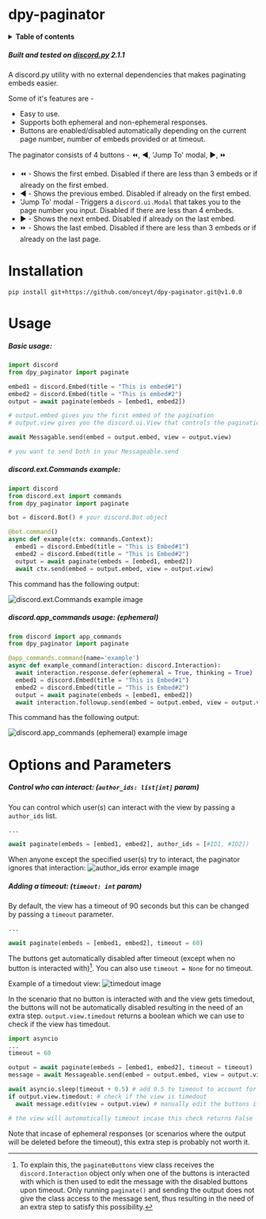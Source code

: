 # dpy-paginator

<details>
<summary><strong>Table of contents</strong></summary>

- [Overview](#overview)
- [Installation](#installation)
- [Usage](#usage)
    - [Basic usage](#basic_usage)
    - [discord.ext.Commands usage](#commands_usage)
    - [discord.app_commands usage (ephemeral)](#appcommands_usage)
- [Options and Parameters](#options)
    - [Control who can interact](#author_ids)
    - [Add a timeout](#timeout)
</details>

##### <a name='overview'></a>Built and tested on [discord.py](https://github.com/Rapptz/discord.py) 2.1.1
A discord.py utility with no external dependencies that makes paginating embeds easier.

Some of it's features are -
- Easy to use.
- Supports both ephemeral and non-ephemeral responses.
- Buttons are enabled/disabled automatically depending on the current page number, number of embeds provided or at timeout.

The paginator consists of 4 buttons - ⏪, ◀️, 'Jump To' modal, ▶️, ⏩
- ⏪ - Shows the first embed. Disabled if there are less than 3 embeds or if already on the first embed.
- ◀️ - Shows the previous embed. Disabled if already on the first embed.
- 'Jump To' modal - Triggers a `discord.ui.Modal` that takes you to the page number you input. Disabled if there are less than 4 embeds.
- ▶️ - Shows the next embed. Disabled if already on the last embed.
- ⏩ - Shows the last embed. Disabled if there are less than 3 embeds or if already on the last page.

# <a name='installation'></a>Installation
```
pip install git+https://github.com/onceyt/dpy-paginator.git@v1.0.0
```

# <a name='usage'></a>Usage
##### <a name='basic_usage'></a>Basic usage:
```py
import discord
from dpy_paginator import paginate

embed1 = discord.Embed(title = "This is embed#1")
embed2 = discord.Embed(title = "This is embed#2")
output = await paginate(embeds = [embed1, embed2])

# output.embed gives you the first embed of the pagination
# output.view gives you the discord.ui.View that controls the pagination

await Messagable.send(embed = output.embed, view = output.view)

# you want to send both in your Messageable.send
```

##### <a name='commands_usage'></a>discord.ext.Commands example:
```py
import discord
from discord.ext import commands
from dpy_paginator import paginate

bot = discord.Bot() # your discord.Bot object

@bot.command()
async def example(ctx: commands.Context):
  embed1 = discord.Embed(title = "This is Embed#1")
  embed2 = discord.Embed(title = "This is Embed#2")
  output = await paginate(embeds = [embed1, embed2])
  await ctx.send(embed = output.embed, view = output.view)
```
This command has the following output:

![discord.ext.Commands example image](https://i.imgur.com/7aOIIpK.png)

##### <a name='appcommands_usage'></a>discord.app_commands usage: (ephemeral)
```py
from discord import app_commands
from dpy_paginator import paginate

@app_commands.command(name='example')
async def example_command(interaction: discord.Interaction):
  await interaction.response.defer(ephemeral = True, thinking = True)
  embed1 = discord.Embed(title = "This is Embed#1")
  embed2 = discord.Embed(title = "This is Embed#2")
  output = await paginate(embeds = [embed1, embed2])
  await interaction.followup.send(embed = output.embed, view = output.view)  
```
This command has the following output:

![discord.app_commands (ephemeral) example image](https://i.imgur.com/tA78jy0.png)

# <a name='options'></a>Options and Parameters 

##### <a name='author_ids'></a>Control who can interact: (`author_ids: list[int]` param)

You can control which user(s) can interact with the view by passing a `author_ids` list.
```py
...

await paginate(embeds = [embed1, embed2], author_ids = [#ID1, #ID2])
```
When anyone except the specified user(s) try to interact, the paginator ignores that interaction:
![author_ids error example image](https://i.imgur.com/QY7dTrw.png)

##### <a name='timeout'></a>Adding a timeout: (`timeout: int` param)


By default, the view has a timeout of 90 seconds but this can be changed by passing a `timeout` parameter.
```py
...

await paginate(embeds = [embed1, embed2], timeout = 60)
```
The buttons get automatically disabled after timeout (except when no button is interacted with)[^1]. You can also use `timeout = None` for no timeout.

Example of a timedout view:
![timedout image](https://i.imgur.com/qzI9eax.png)

In the scenario that no button is interacted with and the view gets timedout, the buttons will not be automatically disabled resulting in the need of an extra step. `output.view.timedout` returns a boolean which we can use to check if the view has timedout.
```py
import asyncio
...
timeout = 60

output = await paginate(embeds = [embed1, embed2], timeout = timeout)
message = await Messageable.send(embed = output.embed, view = output.view)

await asyncio.sleep(timeout + 0.5) # add 0.5 to timeout to account for processing delays
if output.view.timedout: # check if the view is timedout
  await message.edit(view = output.view) # manually edit the buttons if the output is timedout

# the view will automatically timeout incase this check returns False
```
Note that incase of ephemeral responses (or scenarios where the output will be deleted before the timeout), this extra step is probably not worth it.

[^1]: To explain this, the `paginateButtons` view class receives the `discord.Interaction` object only when one of the buttons is interacted with which is then used to edit the message with the disabled buttons upon timeout. Only running `paginate()` and sending the output does not give the class access to the message sent, thus resulting in the need of an extra step to satisfy this possibility.

